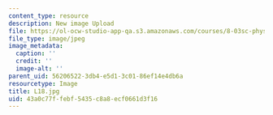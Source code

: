 ```yaml
---
content_type: resource
description: New image Upload
file: https://ol-ocw-studio-app-qa.s3.amazonaws.com/courses/8-03sc-physics-iii-vibrations-and-waves-fall-2016/43a0c77ffebf5435c8a8ecf0661d3f16_L18.jpg
file_type: image/jpeg
image_metadata:
  caption: ''
  credit: ''
  image-alt: ''
parent_uid: 56206522-3db4-e5d1-3c01-86ef14e4db6a
resourcetype: Image
title: L18.jpg
uid: 43a0c77f-febf-5435-c8a8-ecf0661d3f16
---
```

